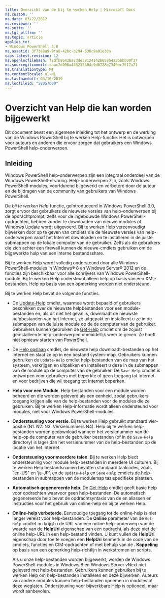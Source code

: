 ```yaml
---
title: Overzicht van de bij te werken Help | Microsoft Docs
ms.custom: ''
ms.date: 03/22/2012
ms.reviewer: ''
ms.suite: ''
ms.tgt_pltfrm: ''
ms.topic: article
applies_to:
- Windows PowerShell 3.0
ms.assetid: 3f7388a9-9fa8-42bc-b294-538c9a01e30a
caps.latest.revision: 12
ms.openlocfilehash: f2dfb9642ba2dde38124142b659b425bbbb00f37
ms.sourcegitcommit: caac7d098a448232304c9d6728e7340ec7517a71
ms.translationtype: MT
ms.contentlocale: nl-NL
ms.lasthandoff: 03/16/2019
ms.locfileid: "58057600"
---
```

# <a name="updatable-help-overview"></a>Overzicht van Help die kan worden bijgewerkt

Dit document bevat een algemene inleiding tot het ontwerp en de werking van de Windows PowerShell bij te werken Help-functie. Het is ontworpen voor auteurs en anderen die ervoor zorgen dat gebruikers een Windows PowerShell help-onderwerpen.

## <a name="introduction"></a>Inleiding

Windows PowerShell help-onderwerpen zijn een integraal onderdeel van de Windows PowerShell-ervaring. Help-onderwerpen zijn, zoals Windows PowerShell-modules, voortdurend bijgewerkt en verbeterd door de auteur en de bijdragen van de community van gebruikers van Windows PowerShell.

De *bij te werken Help* functie, geïntroduceerd in Windows PowerShell 3.0, zorgt ervoor dat gebruikers de nieuwste versies van help-onderwerpen bij de opdrachtprompt, zelfs voor de ingebouwde Windows PowerShell-opdrachten, hebben zonder te downloaden van nieuwe modules of Windows Update wordt uitgevoerd. Bij te werken Help vereenvoudigt bijwerken door op te geven van cmdlets die de nieuwste versies van help-onderwerpen vanaf het Internet downloaden en te installeren in de juiste submappen op de lokale computer van de gebruiker. Zelfs als de gebruikers die zich achter een firewall kunnen de nieuwe-cmdlets gebruiken om de bijgewerkte hulp van een interne bestandsshare.

Bij te werken Help wordt volledig ondersteund door alle Windows PowerShell-modules in Windows® 8 en Windows Server® 2012 en de functies zijn beschikbaar voor alle schrijvers van Windows PowerShell-module. Bij te werken Help ondersteunt alleen help op basis van een XML-bestanden. Help op basis van een opmerking worden niet ondersteund.

Bij te werken Help bevat de volgende functies.

- De [Update-Help](/powershell/module/Microsoft.PowerShell.Core/Update-Help) cmdlet, waarmee wordt bepaald of gebruikers beschikken over de nieuwste helpbestanden voor een module-bestanden en, als dit niet het geval is, downloadt de nieuwste helpbestanden van het Internet, ze uitgepakt en installeert u ze in de submappen van de juiste module op de de computer van de gebruiker.
  Gebruikers kunnen gebruiken de [Get-Help](/powershell/module/Microsoft.PowerShell.Core/Get-Help) cmdlet om de zojuist geïnstalleerde help-onderwerpen onmiddellijk weer te geven.
  Ze hoeft niet opnieuw starten van PowerShell.

- De [Help opslaan](/powershell/module/Microsoft.PowerShell.Core/Save-Help) cmdlet, de nieuwste help downloadt-bestanden op het Internet en slaat ze op in een bestand system-map. Gebruikers kunnen gebruiken de `Update-Help` cmdlet help-bestanden van de map van het systeem, verkrijgen en uitpakken en installeert u deze in de submappen van de module op de computer van de gebruiker. De `Save-Help` cmdlet is ontworpen voor gebruikers met beperkte of geen toegang tot Internet en voor bedrijven die wil toegang tot Internet beperken.

- **Help voor een Module**. Help-bestanden voor een module worden beheerd en die worden geleverd als een eenheid, zodat gebruikers toegang krijgen alle van de help-bestanden voor de modules die ze gebruiken. Bij te werken Help-informatie wordt alleen ondersteund voor modules, niet voor Windows PowerShell-modules.

- **Ondersteuning voor versie**. Bij te werken Help gebruikt standaard vier-positie (N1. N2. N3. Versienummers N4). Help bij te werken help-bestanden worden gedownload wanneer het versienummer van de help-op de computer van de gebruiker bestanden (of in de `Save-Help` directory) is lager dan het versienummer van de help-bestanden op de locatie van het Internet.

- **Ondersteuning voor meerdere talen**. Bij te werken Help biedt ondersteuning voor module help-bestanden in meerdere UI culturen. Bij te werken Help bestandsnamen bevatten standaard taalcodes, zoals "en-US" en 'ja-JP', en de `Update-Help` en `Save-Help` cmdlets de help-bestanden in submappen van de modulemap taalspecifieke plaatsen.

- **Automatisch gegenereerde help**. De [Get-Help](/powershell/module/Microsoft.PowerShell.Core/Get-Help) cmdlet geeft basic help voor opdrachten waarvoor geen help-bestanden. De automatisch gegenereerde help bevat de opdrachtsyntaxis van de en aliassen en instructies voor het gebruik van online-help en bij te werken Help.

- **Online-help verbeterde**. Eenvoudige toegang tot de online-help is niet langer vereist voor help-bestanden. De **Online** parameter van de `Get-Help` cmdlet nu krijgt u de URL van een online help-onderwerp van de waarde van de **HelpUri** eigenschap van een opdracht, als deze niet de online help-URL in een help-bestand vinden. U kunt vullen de **HelpUri** eigenschap door toe te voegen een **HelpUri** kenmerk in de code van de cmdlets, functies en CIM-opdrachten of met behulp van de **. Koppeling** op basis van een opmerking help-richtlijn in werkstromen en scripts.

  Als u onze help-bestanden worden bijgewerkt, worden de Windows PowerShell-modules in Windows 8 en Windows Server vNext niet geleverd met help-bestanden. Gebruikers kunnen gebruiken bij te werken Help om help-bestanden installeren en deze bijwerken. Auteurs van andere modules kunnen help-bestanden opnemen in modules of deze weglaten. Ondersteuning voor bijwerkbare Help is optioneel, maar wordt aanbevolen.
